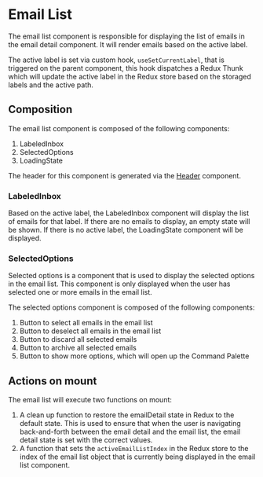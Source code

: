 # Email List

The email list component is responsible for displaying the list of emails in the email detail component. It will render emails based on the active label.

The active label is set via custom hook, `useSetCurrentLabel`, that is triggered on the parent component, this hook dispatches a Redux Thunk which will update the active label in the Redux store based on the storaged labels and the active path.

## Composition

The email list component is composed of the following components:

1. LabeledInbox
2. SelectedOptions
3. LoadingState

The header for this component is generated via the [Header](header.md) component.

### LabeledInbox

Based on the active label, the LabeledInbox component will display the list of emails for that label. If there are no emails to display, an empty state will be shown. If there is no active label, the LoadingState component will be displayed.

### SelectedOptions

Selected options is a component that is used to display the selected options in the email list. This component is only displayed when the user has selected one or more emails in the email list.

The selected options component is composed of the following components:

1. Button to select all emails in the email list
2. Button to deselect all emails in the email list
3. Button to discard all selected emails
4. Button to archive all selected emails
5. Button to show more options, which will open up the Command Palette

## Actions on mount

The email list will execute two functions on mount:

1. A clean up function to restore the emailDetail state in Redux to the default state. This is used to ensure that when the user is navigating back-and-forth between the email detail and the email list, the email detail state is set with the correct values.
2. A function that sets the `activeEmailListIndex` in the Redux store to the index of the email list object that is currently being displayed in the email list component.
